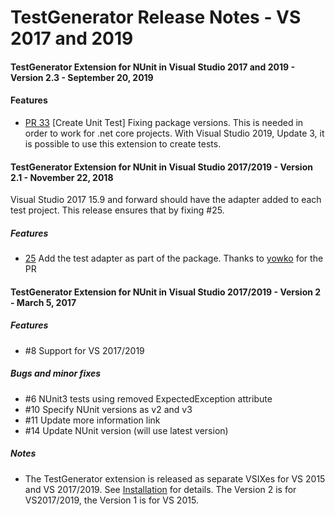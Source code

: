 # TestGenerator Release Notes - VS 2017 and 2019


#### TestGenerator Extension for NUnit in Visual Studio 2017 and 2019 - Version 2.3 - September 20, 2019

#### Features

* [PR 33](https://github.com/nunit/nunit-vs-testgenerator/pull/33) [Create Unit Test] Fixing package versions.  This is needed in order to work for .net core projects.  With Visual Studio 2019, Update 3, it is possible to use this extension to create tests.


#### TestGenerator Extension for NUnit in Visual Studio 2017/2019 - Version 2.1 - November 22, 2018

Visual Studio 2017 15.9 and forward should have the adapter added to each test project.  This release ensures that by fixing #25. 


##### Features

* [25](https://github.com/nunit/nunit-vs-testgenerator/issues/25)  Add the test adapter as part of the package.  Thanks to [yowko](https://github.com/yowko) for the PR


#### TestGenerator Extension for NUnit in Visual Studio 2017/2019 - Version 2 - March 5, 2017

##### Features
 * #8 Support for VS 2017/2019


##### Bugs and minor fixes
  * #6 NUnit3 tests using removed ExpectedException attribute
  * #10 Specify NUnit versions as v2 and v3
  * #11 Update more information link
  * #14 Update NUnit version (will use latest version)



##### Notes
 * The TestGenerator extension is released as separate VSIXes for VS 2015 and VS 2017/2019.  See [Installation](TestGenerator-Installation.md) for details.  The Version 2 is for VS2017/2019, the Version 1 is for VS 2015. 
